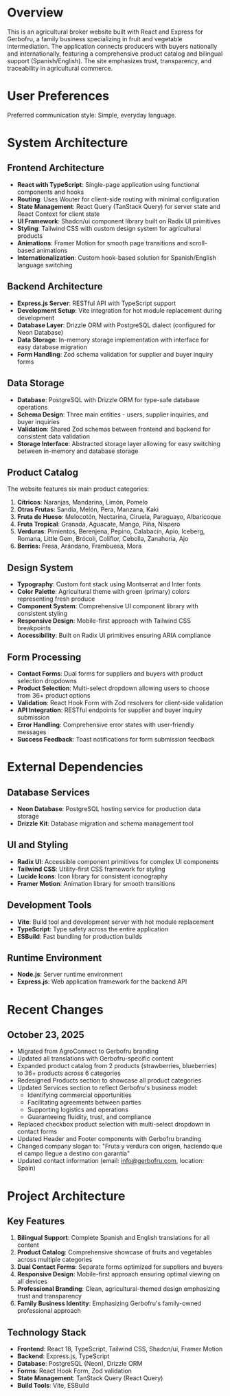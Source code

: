 # Overview

This is an agricultural broker website built with React and Express for Gerbofru, a family business specializing in fruit and vegetable intermediation. The application connects producers with buyers nationally and internationally, featuring a comprehensive product catalog and bilingual support (Spanish/English). The site emphasizes trust, transparency, and traceability in agricultural commerce.

# User Preferences

Preferred communication style: Simple, everyday language.

# System Architecture

## Frontend Architecture
- **React with TypeScript**: Single-page application using functional components and hooks
- **Routing**: Uses Wouter for client-side routing with minimal configuration
- **State Management**: React Query (TanStack Query) for server state and React Context for client state
- **UI Framework**: Shadcn/ui component library built on Radix UI primitives
- **Styling**: Tailwind CSS with custom design system for agricultural products
- **Animations**: Framer Motion for smooth page transitions and scroll-based animations
- **Internationalization**: Custom hook-based solution for Spanish/English language switching

## Backend Architecture
- **Express.js Server**: RESTful API with TypeScript support
- **Development Setup**: Vite integration for hot module replacement during development
- **Database Layer**: Drizzle ORM with PostgreSQL dialect (configured for Neon Database)
- **Data Storage**: In-memory storage implementation with interface for easy database migration
- **Form Handling**: Zod schema validation for supplier and buyer inquiry forms

## Data Storage
- **Database**: PostgreSQL with Drizzle ORM for type-safe database operations
- **Schema Design**: Three main entities - users, supplier inquiries, and buyer inquiries
- **Validation**: Shared Zod schemas between frontend and backend for consistent data validation
- **Storage Interface**: Abstracted storage layer allowing for easy switching between in-memory and database storage

## Product Catalog
The website features six main product categories:
1. **Cítricos**: Naranjas, Mandarina, Limón, Pomelo
2. **Otras Frutas**: Sandía, Melón, Pera, Manzana, Kaki
3. **Fruta de Hueso**: Melocotón, Nectarina, Ciruela, Paraguayo, Albaricoque
4. **Fruta Tropical**: Granada, Aguacate, Mango, Piña, Níspero
5. **Verduras**: Pimientos, Berenjena, Pepino, Calabacín, Apio, Iceberg, Romana, Little Gem, Brócoli, Coliflor, Cebolla, Zanahoria, Ajo
6. **Berries**: Fresa, Arándano, Frambuesa, Mora

## Design System
- **Typography**: Custom font stack using Montserrat and Inter fonts
- **Color Palette**: Agricultural theme with green (primary) colors representing fresh produce
- **Component System**: Comprehensive UI component library with consistent styling
- **Responsive Design**: Mobile-first approach with Tailwind CSS breakpoints
- **Accessibility**: Built on Radix UI primitives ensuring ARIA compliance

## Form Processing
- **Contact Forms**: Dual forms for suppliers and buyers with product selection dropdowns
- **Product Selection**: Multi-select dropdown allowing users to choose from 36+ product options
- **Validation**: React Hook Form with Zod resolvers for client-side validation
- **API Integration**: RESTful endpoints for supplier and buyer inquiry submission
- **Error Handling**: Comprehensive error states with user-friendly messages
- **Success Feedback**: Toast notifications for form submission feedback

# External Dependencies

## Database Services
- **Neon Database**: PostgreSQL hosting service for production data storage
- **Drizzle Kit**: Database migration and schema management tool

## UI and Styling
- **Radix UI**: Accessible component primitives for complex UI components
- **Tailwind CSS**: Utility-first CSS framework for styling
- **Lucide Icons**: Icon library for consistent iconography
- **Framer Motion**: Animation library for smooth transitions

## Development Tools
- **Vite**: Build tool and development server with hot module replacement
- **TypeScript**: Type safety across the entire application
- **ESBuild**: Fast bundling for production builds

## Runtime Environment
- **Node.js**: Server runtime environment
- **Express.js**: Web application framework for the backend API

# Recent Changes

## October 23, 2025
- Migrated from AgroConnect to Gerbofru branding
- Updated all translations with Gerbofru-specific content
- Expanded product catalog from 2 products (strawberries, blueberries) to 36+ products across 6 categories
- Redesigned Products section to showcase all product categories
- Updated Services section to reflect Gerbofru's business model:
  - Identifying commercial opportunities
  - Facilitating agreements between parties
  - Supporting logistics and operations
  - Guaranteeing fluidity, trust, and compliance
- Replaced checkbox product selection with multi-select dropdown in contact forms
- Updated Header and Footer components with Gerbofru branding
- Changed company slogan to: "Fruta y verdura con origen, haciendo que el campo llegue a destino con garantía"
- Updated contact information (email: info@gerbofru.com, location: Spain)

# Project Architecture

## Key Features
1. **Bilingual Support**: Complete Spanish and English translations for all content
2. **Product Catalog**: Comprehensive showcase of fruits and vegetables across multiple categories
3. **Dual Contact Forms**: Separate forms optimized for suppliers and buyers
4. **Responsive Design**: Mobile-first approach ensuring optimal viewing on all devices
5. **Professional Branding**: Clean, agricultural-themed design emphasizing trust and transparency
6. **Family Business Identity**: Emphasizing Gerbofru's family-owned professional approach

## Technology Stack
- **Frontend**: React 18, TypeScript, Tailwind CSS, Shadcn/ui, Framer Motion
- **Backend**: Express.js, TypeScript
- **Database**: PostgreSQL (Neon), Drizzle ORM
- **Forms**: React Hook Form, Zod validation
- **State Management**: TanStack Query (React Query)
- **Build Tools**: Vite, ESBuild
